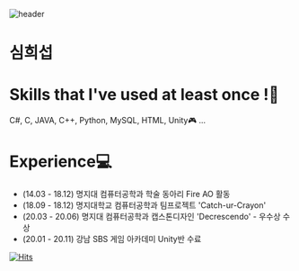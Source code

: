 ![header](https://capsule-render.vercel.app/api?type=Rect&color=gradient&height=80&section=header&text=My%20Profile&fontSize=50)
# 심희섭
   
      
         
# Skills that I've used at least once !:punch:
C#, C, JAVA, C++, Python, MySQL, HTML, Unity:video_game: ...
# Experience:computer:
* (14.03 - 18.12) 명지대 컴퓨터공학과 학술 동아리 Fire AO 활동
* (18.09 - 18.12) 명지대학교 컴퓨터공학과 팀프로젝트 'Catch-ur-Crayon'
* (20.03 - 20.06) 명지대 컴퓨터공학과 캡스톤디자인 'Decrescendo' - 우수상 수상
* (20.01 - 20.11) 강남 SBS 게임 아카데미 Unity반 수료


[![Hits](https://hits.seeyoufarm.com/api/count/incr/badge.svg?url=https%3A%2F%2Fgithub.com%2Ftlagmltjq11&count_bg=%2379C83D&title_bg=%23555555&icon=ello.svg&icon_color=%23FFFA00&title=hits&edge_flat=false)](https://hits.seeyoufarm.com)
<!--
**tlagmltjq11/tlagmltjq11** is a ✨ _special_ ✨ repository because its `README.md` (this file) appears on your GitHub profile.

Here are some ideas to get you started:

- 🔭 I’m currently working on ...
- 🌱 I’m currently learning ...
- 👯 I’m looking to collaborate on ...
- 🤔 I’m looking for help with ...
- 💬 Ask me about ...
- 📫 How to reach me: ...
- 😄 Pronouns: ...
- ⚡ Fun fact: ...
-->
